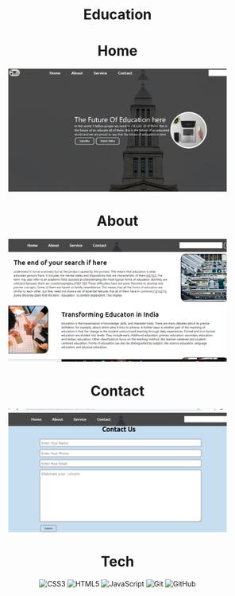 <div align="center"><h1>Education</h1>



# Home
<img src = "https://raw.githubusercontent.com/vinita2003/Education/master/Home .png" length = 330 width = 440>

# About
<img src = "https://raw.githubusercontent.com/vinita2003/Education/master/About.png" length = 330 width = 440>

# Contact
<img src = "https://raw.githubusercontent.com/vinita2003/Education/master/Contact.png" length = 330 width = 440>

# Tech
![CSS3](https://img.shields.io/badge/css3-%231572B6.svg?logo=css3&logoColor=white&style=for-the-badge)
![HTML5](https://img.shields.io/badge/html5-%23E34F26.svg?logo=html5&logoColor=white&style=for-the-badge)
![JavaScript](https://img.shields.io/badge/javascript-%23323330.svg?logo=javascript&logoColor=%23F7DF1E&style=for-the-badge)
![Git](https://img.shields.io/badge/git-%23F05033.svg?logo=git&logoColor=white&style=for-the-badge)
![GitHub](https://img.shields.io/badge/github-%23121011.svg?logo=github&logoColor=white&style=for-the-badge)

